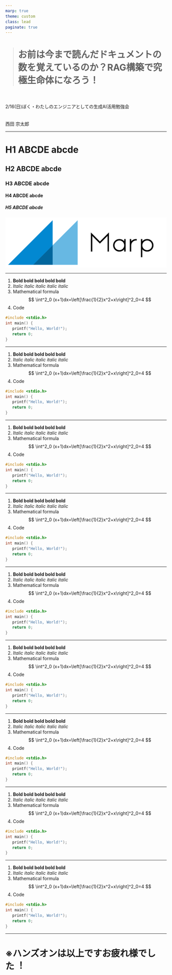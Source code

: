 ```yaml
---
marp: true
theme: custom
class: lead
paginate: true
---
```


<!---
_class: title
--->

> # お前は今まで読んだドキュメントの数を覚えているのか？RAG構築で究極生命体になろう！
>

<br>
<br>
2/16(日)ぼく・わたしのエンジニアとしての生成AI活用勉強会

<br>
<br>
<br>
西田 宗太郎

---

<!-- _header: 事前準備 -->
# H1 ABCDE abcde
## H2 ABCDE abcde
### H3 ABCDE abcde
#### H4 ABCDE abcde
##### H5 ABCDE abcde
![bg right:33% height:100](https://github.com/marp-team/marp/blob/main/marp.png?raw=true)
<!-- footer: Footer -->

---

<!-- _header: 自己紹介 -->
1. **Bold bold bold bold bold**
2. *Italic italic italic italic italic*
3. Mathematical formula
$$
\int^2_0 (x+1)dx=\left[\frac{1}{2}x^2+x\right]^2_0=4
$$ 
4. Code
```c
#include <stdio.h>
int main() {
   printf("Hello, World!");
   return 0;
}
```

---

<!-- _header: RAGとは -->
1. **Bold bold bold bold bold**
2. *Italic italic italic italic italic*
3. Mathematical formula
$$
\int^2_0 (x+1)dx=\left[\frac{1}{2}x^2+x\right]^2_0=4
$$ 
4. Code
```c
#include <stdio.h>
int main() {
   printf("Hello, World!");
   return 0;
}
```

---

<!-- _header: 本日の技術スタック紹介 -->
1. **Bold bold bold bold bold**
2. *Italic italic italic italic italic*
3. Mathematical formula
$$
\int^2_0 (x+1)dx=\left[\frac{1}{2}x^2+x\right]^2_0=4
$$ 
4. Code
```c
#include <stdio.h>
int main() {
   printf("Hello, World!");
   return 0;
}
```

---

<!-- _header: コレクションを作成してみよう -->
1. **Bold bold bold bold bold**
2. *Italic italic italic italic italic*
3. Mathematical formula
$$
\int^2_0 (x+1)dx=\left[\frac{1}{2}x^2+x\right]^2_0=4
$$ 
4. Code
```c
#include <stdio.h>
int main() {
   printf("Hello, World!");
   return 0;
}
```

---

<!-- _header: コレクションにデータを投入してみよう -->
1. **Bold bold bold bold bold**
2. *Italic italic italic italic italic*
3. Mathematical formula
$$
\int^2_0 (x+1)dx=\left[\frac{1}{2}x^2+x\right]^2_0=4
$$ 
4. Code
```c
#include <stdio.h>
int main() {
   printf("Hello, World!");
   return 0;
}
```

---

<!-- _header: コレクションにデータを投入してみよう -->
1. **Bold bold bold bold bold**
2. *Italic italic italic italic italic*
3. Mathematical formula
$$
\int^2_0 (x+1)dx=\left[\frac{1}{2}x^2+x\right]^2_0=4
$$ 
4. Code
```c
#include <stdio.h>
int main() {
   printf("Hello, World!");
   return 0;
}
```

---

<!-- _header: 問い合わせをしてみよう -->
1. **Bold bold bold bold bold**
2. *Italic italic italic italic italic*
3. Mathematical formula
$$
\int^2_0 (x+1)dx=\left[\frac{1}{2}x^2+x\right]^2_0=4
$$ 
4. Code
```c
#include <stdio.h>
int main() {
   printf("Hello, World!");
   return 0;
}
```

---

<!-- _header: 問い合わせをしてみよう -->
1. **Bold bold bold bold bold**
2. *Italic italic italic italic italic*
3. Mathematical formula
$$
\int^2_0 (x+1)dx=\left[\frac{1}{2}x^2+x\right]^2_0=4
$$ 
4. Code
```c
#include <stdio.h>
int main() {
   printf("Hello, World!");
   return 0;
}
```

---

<!-- _header: 処理の流れを見てみよう -->
1. **Bold bold bold bold bold**
2. *Italic italic italic italic italic*
3. Mathematical formula
$$
\int^2_0 (x+1)dx=\left[\frac{1}{2}x^2+x\right]^2_0=4
$$ 
4. Code
```c
#include <stdio.h>
int main() {
   printf("Hello, World!");
   return 0;
}
```

---

<!---
_class: title
--->

# ※ハンズオンは以上ですお疲れ様でした︕


